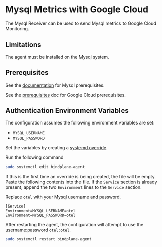 # Mysql Metrics with Google Cloud

The Mysql Receiver can be used to send Mysql metrics to Google Cloud Monitoring.

## Limitations

The agent must be installed on the Mysql system.

## Prerequisites

See the [documentation](https://github.com/observIQ/bindplane-agent/blob/main/docs/receivers.md) for Mysql prerequisites.

See the [prerequisites](../README.md) doc for Google Cloud prerequisites.

## Authentication Environment Variables

The configuration assumes the following environment variables are set:

- `MYSQL_USERNAME`
- `MYSQL_PASSWORD`

Set the variables by creating a [systemd override](https://wiki.archlinux.org/title/systemd#Replacement_unit_files).

Run the following command

```bash
sudo systemctl edit bindplane-agent
```

If this is the first time an override is being created, the file will be empty. Paste the following contents into the file. If the `Service` section is already present, append the two `Environment` lines to the `Service` section.

Replace `otel` with your Mysql username and password.

```
[Service]
Environment=MYSQL_USERNAME=otel
Environment=MYSQL_PASSWORD=otel
```

After restarting the agent, the configuration will attempt to use the username:password `otel:otel`.

```bash
sudo systemctl restart bindplane-agent
```
